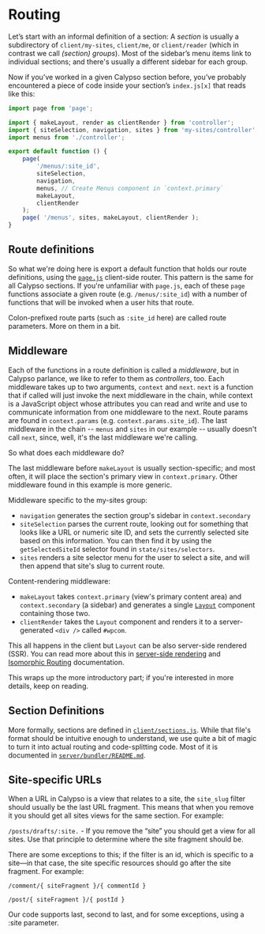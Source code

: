 # Routing

Let’s start with an informal definition of a section: A _section_ is usually a subdirectory of `client/my-sites`, `client/me`, or `client/reader` (which in contrast we call _(section) groups_). Most of the sidebar’s menu items link to individual sections; and there's usually a different sidebar for each group.

Now if you’ve worked in a given Calypso section before, you’ve probably encountered a piece of code inside your section’s `index.js[x]` that reads like this:

```js
import page from 'page';

import { makeLayout, render as clientRender } from 'controller';
import { siteSelection, navigation, sites } from 'my-sites/controller';
import menus from './controller';

export default function () {
	page(
		'/menus/:site_id',
		siteSelection,
		navigation,
		menus, // Create Menus component in `context.primary`
		makeLayout,
		clientRender
	);
	page( '/menus', sites, makeLayout, clientRender );
}
```

## Route definitions

So what we're doing here is export a default function that holds our route definitions, using the [`page.js`](https://visionmedia.github.io/page.js/) client-side router.
This pattern is the same for all Calypso sections. If you're unfamiliar with `page.js`, each of these `page` functions associate a given route (e.g. `/menus/:site_id`) with a number of functions that will be invoked when a user hits that route.

Colon-prefixed route parts (such as `:site_id` here) are called route parameters. More on them in a bit.

## Middleware

Each of the functions in a route definition is called a _middleware_, but in Calypso parlance, we like to refer to them as _controllers_, too.
Each middleware takes up to two arguments, `context` and `next`. `next` is a function that if called will just invoke the next middleware in the chain, while context is a JavaScript object whose attributes you can read and write and use to communicate information from one middleware to the next. Route params are found in `context.params` (e.g. `context.params.site_id`). The last middleware in the chain -- `menus` and `sites` in our example -- usually doesn't call `next`, since, well, it's the last middleware we're calling.

So what does each middleware do?

The last middleware before `makeLayout` is usually section-specific; and most often, it will place the section's primary view in `context.primary`. Other middleware found in this example is more generic.

Middleware specific to the my-sites group:

- `navigation` generates the section group's sidebar in `context.secondary`
- `siteSelection` parses the current route, looking out for something that looks like a URL or numeric site ID, and sets the currently selected site based on this information. You can then find it by using the `getSelectedSiteId` selector found in `state/sites/selectors`.
- `sites` renders a site selector menu for the user to select a site, and will then append that site's slug to current route.

Content-rendering middleware:

- `makeLayout` takes `context.primary` (view's primary content area) and `context.secondary` (a sidebar) and generates a single [`Layout`](../client/layout/README.md) component containing those two.
- `clientRender` takes the `Layout` component and renders it to a server-generated `<div />` called `#wpcom`.

This all happens in the client but `Layout` can be also server-side rendered (SSR). You can read more about this in [server-side rendering](server-side-rendering.md) and [Isomorphic Routing](isomorphic-routing.md) documentation.

This wraps up the more introductory part; if you're interested in more details, keep on reading.

## Section Definitions

More formally, sections are defined in [`client/sections.js`](../client/sections.js). While that file's format should be intuitive enough to understand, we use quite a bit of magic to turn it into actual routing and code-splitting code. Most of it is documented in [`server/bundler/README.md`](../server/bundler/README.md).

## Site-specific URLs

When a URL in Calypso is a view that relates to a site, the `site_slug` filter should usually be the last URL fragment. This means that when you remove it you should get all sites views for the same section. For example:

`/posts/drafts/:site.` - If you remove the “site” you should get a view for all sites. Use that principle to determine where the site fragment should be.

There are some exceptions to this; if the filter is an id, which is specific to a site—in that case, the site specific resources should go after the site fragment. For example:

`/comment/{ siteFragment }/{ commentId }`

`/post/{ siteFragment }/{ postId }`

Our code supports last, second to last, and for some exceptions, using a :site parameter.
